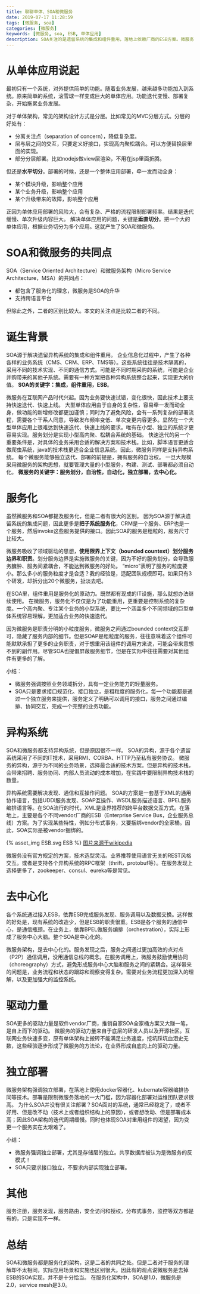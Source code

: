 ```yaml
---
title: 聊聊单体、SOA和微服务
date: 2019-07-17 11:28:59
tags: [微服务, soa]
categories: [微服务]
keywords: [微服务, soa, ESB, 单体应用]
description: SOA关注的是遗留系统的集成和组件重用，落地上依赖厂商的ESB方案。微服务在互联网时代兴起，使用领域驱动的思想划分服务边界，使得系统由大量高内聚、松耦合的服务组成，落地上可以使用多样化的技术方案。SOA体现了中心化的服务中心，微服务则是去中心分。
---
```


# 从单体应用说起

最初只有一个系统，对外提供简单的功能。随着业务发展，越来越多功能加入到系统。原来简单的系统，滚雪球一样变成巨大的单体应用。功能迭代变慢、部署复杂，开始拖累业务发展。

对于单体架构，常见的架构设计方式是分层。比如常见的MVC分层方式。分层的好处有：
- 分离关注点（separation of concern），降低复杂度。
- 层与层之间的交互，只要定义好接口，实现高内聚松耦合。可以方便替换层里面的实现。
- 部分分层部署。比如nodejs做view层渲染，不用在jsp里面折腾。

但还是**水平切分**。部署的时候，还是一个整体应用部署，牵一发而动全身：
- 某个模块升级，影响整个应用
- 某个业务升级，影响整个应用
- 某个升级带来的故障，影响整个应用

正因为单体应用部署的风险大，会有复杂、严格的流程限制部署频率。结果是迭代缓慢、单次升级内容巨大。
解决单体应用的问题，关键是**垂直切分**。把一个大的单体应用，根据业务切分为多个应用。这就产生了SOA和微服务。

<!-- more -->

# SOA和微服务的共同点

SOA（Service Oriented Architecture）和微服务架构（Micro Service Architecture，MSA）的共同点：
- 都包含了服务化的理念，微服务是SOA的升华
- 支持跨语言平台

但除此之外，二者的区别比较大。本文的关注点是比较二者的不同。

# 诞生背景

SOA源于解决遗留异构系统的集成和组件重用。
企业信息化过程中，产生了各种各样的业务系统（CMS、CRM、ERP、TMS等）。这些系统往往是技术隔离的，采用不同的技术实现、不同的通信方式。可能是不同时期采购的系统，可能是企业并购带来的其他子系统。需要有一种方案把各种异构系统整合起来，实现更大的价值。
**SOA的关键字：集成，组件重用，ESB**。

微服务在互联网产品时代兴起。因为业务要快速试错，变化很快，因此技术上要支持快速迭代、快速上线。
大型单体应用由于自身的复杂性，容易牵一发而动全身，做功能的新增修改都更加谨慎；同时为了避免风险，会有一系列复杂的部署流程，需要各个干系人同意，导致发布频率变低、单次变更内容更多。显然在一个大型单体应用上很难达到快速迭代、快速上线的要求。唯有在小型、独立的系统才更容易实现。服务划分是实现小型高内聚、松耦合系统的基础。
快速迭代的另一个重要条件是，对具体的业务采用合适的解决方案和技术栈。比如，脚本语言更适合做爬虫系统，java的技术栈更适合企业信息系统。因此，微服务同样是支持异构系统。
每个微服务能够独立迭代、部署的前提是，拥有服务的自治权。
一旦大规模采用微服务的架构思想，就要管理大量的小型服务，构建、测试、部署都必须自动化。
**微服务的关键字：服务划分，自治性，自动化，独立部署，去中心化。**

# 服务化

虽然微服务和SOA都提及服务化，但是二者有很大的区别。
因为SOA源于解决遗留系统的集成问题，因此更多是**把子系统服务化**，CRM是一个服务、ERP也是一个服务，然后invoke这些服务提供的接口。因此SOA的服务是粗粒的，服务尺寸比较大。

微服务吸收了领域驱动的思想，**使用限界上下文（bounded countext）划分服务边界和职责**。划分服务边界是实施微服务的关键，因为不好的服务划分，会导致服务臃肿、服务间紧耦合，不能达到微服务的好处。
“micro”表明了服务的粒度要小。那么多小的服务粒度才是合适？我的经验是，适配团队规模即可。如果只有3个研发，却拆分出20个微服务，扯淡去吧。

在SOA里，组件重用是服务化的原动力。既然都有现成的IT设施，那么就想办法继续使用。
在微服务，服务化不仅仅是为了功能重用，更重要是控制系统的复杂度。一个高内聚、专注某个业务的小型系统，要比一个涵盖多个不同领域的巨型单体系统容易理解，更加适合业务的快速迭代。

因为微服务是职责分明的小粒度服务，微服务之间通过bounded context交互即可，隐藏了服务内部的细节。但是SOAP是粗粒度的服务，往往意味着这个组件可能默默承担了更多的业务职责，对于想重用该组件的调用方来说，可能会带来意想不到的副作用。尽管SOA也提倡屏蔽服务细节，但是在实际中往往需要对其他组件有更多的了解。

小结：
- 微服务强调按照业务领域拆分，具有一定业务能力的轻量服务。
- SOA只是要求接口规范化、接口独立，是粗粒度的服务化，每一个功能都是通过一个独立服务来提供，服务定义了明确可以调用的接口，服务之间通过编排、协同交互，完成一个完整的业务功能。

# 异构系统

SOA和微服务都支持异构系统，但是原因很不一样。
SOA的异构，源于各个遗留系统采用了不同的IT技术，采用RMI、CORBA、HTTP乃至私有服务协议。
微服务的异构，源于为不同的业务场景，选择最合适的技术方案。但是异构的技术栈，会带来招聘、服务协同、内部人员流动的成本增加，在实践中要限制异构技术栈的数量。

异构系统需要解决发现、通信和互操作问题。
SOA的方案是一套基于XML的通用协作语言，包括UDDI服务发现、SOAP互操作、WSDL服务描述语言、BPEL服务编排语言等。在SOA流行的时代，XML是业界推荐的跨平台数据交互方式。在落地上，主要是各个不同vendor厂商的ESB（Enterprise Service Bus，企业服务总线）方案。为了实现某些特性，例如分布式事务，又要捆绑vendor的全家桶。因此，SOA实际是被vendor捆绑的。

{% asset_img ESB.svg ESB %}
[图片来源于wikipedia](https://zh.wikipedia.org/wiki/%E4%BC%81%E4%B8%9A%E6%9C%8D%E5%8A%A1%E6%80%BB%E7%BA%BF#)

微服务没有官方规定的方案，技术选型灵活。业界推荐使用语言无关的REST风格交互。或者是支持各个异构系统的RPC框架（thrift，protobuf等）。在服务发现上选择更多了，zookeeper、consul、eureka等是常见。

# 去中心化

各个系统通过接入ESB，依靠ESB完成服务发现、服务调用以及数据交换。这样做的好处是，现有系统的改造少，但是ESB的职责很重。ESB是各个服务的通信中心，是通信瓶颈。在业务上，依靠BPEL做服务编排（orchestration），实际上形成了服务中心大脑。整个SOA是中心化的。

微服务架构，是去中心化的。服务发现之后，服务之间通过更加高效的点对点（P2P）通信调用，没用通信总线的概念。在服务调用上，微服务鼓励使用协同（choreography）方式，避免形成服务中心大脑和服务之间的紧耦合。这样带来的问题是，业务流程和状态的跟踪和观察变得复杂。需要对业务流程更加深入的理解，以及更加强大的监控系统。

# 驱动力量

SOA更多的驱动力量是软件vendor厂商，推销自家SOA全家桶方案又大赚一笔，是自上而下的驱动。
微服务的驱动力量来自于底层的研发人员以及开源社区。互联网业务快速多变，原有单体架构上搬砖不能满足业务速度，挖坑踩坑血泪史无数，这些经验逐步形成了微服务的方法论，在业界形成自底向上的驱动力量。

# 独立部署

微服务架构强调独立部署，在落地上使用docker容器化、kubernate容器编排协同等技术。部署是限制微服务落地的一大门槛，因为容器化部署对运维团队要求很高。
为什么SOA并没有很关注部署？SOA面对的系统，通常已经稳定了，或者不好用、但是改不动（技术上或者组织结构上的原因），或者想改动、但是部署成本高；因此SOA架构的迭代周期缓慢。同时也体现SOA对重用组件的渴望，因为变更一个服务实在太艰难了。

小结：
- 微服务强调独立部署，尤其是存储层的独立。共享数据库被认为是微服务的反模式！
- SOA只要求接口独立，不要求内部实现独立部署。

# 其他

服务注册，服务发现，服务路由，安全访问和授权，分布式事务，监控等双方都是有的，只是实现不一样。

# 总结

SOA和微服务都是服务化的架构，这是二者的共同之处。但是二者对于服务的理解却不太相同，实际应用场景和实施也区别很大。因此有的观点说微服务是去掉ESB的SOA实现，并不是十分恰当。
在服务化架构中，SOA是1.0，微服务是2.0，service mesh是3.0。


